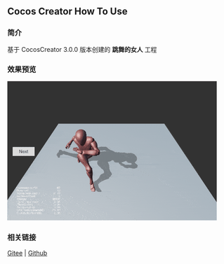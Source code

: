 ## Cocos Creator How To Use

### 简介

基于 CocosCreator 3.0.0 版本创建的 **跳舞的女人** 工程

### 效果预览
![image](../../gif/202203/2022030512.gif)

### 相关链接
[Gitee](https://gitee.com/mirrors_cocos-creator/example-cases/tree/v2.4.3/assets/cases/3d) | [Github](https://github.com/cocos-creator/example-cases/tree/v2.4.3/assets/cases/3d)
